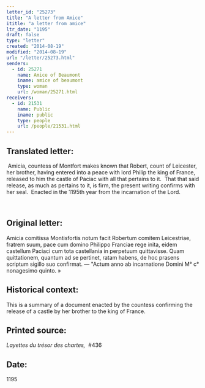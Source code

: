 ```yaml
---
letter_id: "25273"
title: "A letter from Amice"
ititle: "a letter from amice"
ltr_date: "1195"
draft: false
type: "letter"
created: "2014-08-19"
modified: "2014-08-19"
url: "/letter/25273.html"
senders:
  - id: 25271
    name: Amice of Beaumont
    iname: amice of beaumont
    type: woman
    url: /woman/25271.html
receivers:
  - id: 21531
    name: Public
    iname: public
    type: people
    url: /people/21531.html
---
```

<h2> Translated letter:</h2><p>&nbsp;Amicia, countess of Montfort makes known that Robert, count of Leicester, her brother, having entered into a peace with lord Philip the king of France, released to him the castle of Paciac with all that pertains to it.&nbsp; That that said release, as much as pertains to it, is firm, the present writing confirms with her seal.&nbsp; Enacted in the 1195th year from the incarnation of the Lord.</p><p>&nbsp;</p><h2 class="mt-4"> Original letter:</h2><p>Amicia comitissa Montisfortis notum facit Robertum comitem Leicestriae, fratrem suum, pace cum domino Phi­lippo Franciae rege inita, eidem castellum Paciaci cum tota castellania in perpetuum quittavisse. Quam quitta­tionem, quantum ad se pertinet, ratam habens, de hoc prasens scriptum sigillo suo confirmat. — "Actum anno ab incarnatione Domini M° c° nonagesimo quinto. »</p><h2 class="mt-4"> Historical context:</h2><p>This is a summary of a document enacted by the countess confirming the release of a castle by her brother to the king of France.</p><h2 class="mt-4"> Printed source:</h2><p><i>Layettes du trésor des chartes, </i>&nbsp;#436</p><h2 class="mt-4"> Date:</h2>1195